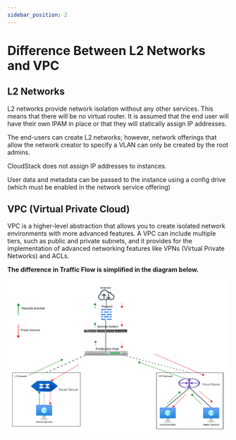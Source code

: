 ```yaml
---
sidebar_position: 2
---
```

# Difference Between L2 Networks and VPC

## L2 Networks

L2 networks provide network isolation without any other services. This means that there will be no virtual router. It is assumed that the end user will have their own IPAM in place or that they will statically assign IP addresses.

The end-users can create L2 networks; however, network offerings that allow the network creator to specify a VLAN can only be created by the root admins.

CloudStack does not assign IP addresses to instances.

User data and metadata can be passed to the instance using a config drive (which must be enabled in the network service offering)

## VPC (Virtual Private Cloud)

VPC is a higher-level abstraction that allows you to create isolated network environments with more advanced features. A VPC can include multiple tiers, such as public and private subnets, and it provides for the implementation of advanced networking features like VPNs (Virtual Private Networks) and ACLs.

**The difference in Traffic Flow is simplified in the diagram below.**

![Difference Between L2 Networks and VPC](img/VPCDiagram.png)
